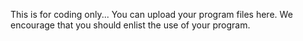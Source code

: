 This is for coding only...
You can upload your program files here.
We encourage that you should enlist the use of your program.

